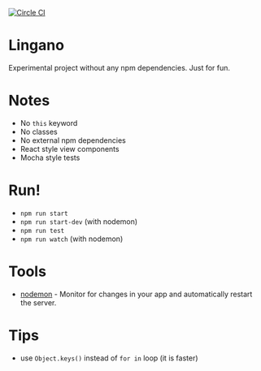 [![Circle CI](https://circleci.com/gh/JakubMrozek/lingano.svg?style=svg)](https://circleci.com/gh/JakubMrozek/lingano)

# Lingano

Experimental project without any npm dependencies. Just for fun.


# Notes

* No `this` keyword
* No classes
* No external npm dependencies
* React style view components
* Mocha style tests


# Run!

* `npm run start`
* `npm run start-dev` (with nodemon)
* `npm run test`
* `npm run watch` (with nodemon)


# Tools

* [nodemon](https://github.com/remy/nodemon) - Monitor for changes in your app and automatically restart the server.


# Tips

* use `Object.keys()` instead of `for in` loop (it is faster)
